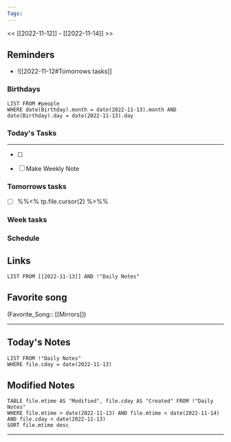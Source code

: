 ```yaml
---
Tags:
---
```

<< [[2022-11-12]] - [[2022-11-14]] >>
## Reminders
- ![[2022-11-12#Tomorrows tasks]]
### Birthdays
```dataview
LIST FROM #people 
WHERE date(Birthday).month = date(2022-11-13).month AND date(Birthday).day = date(2022-11-13).day

```
### Today's Tasks
---
- [ ] 

- [ ] Make Weekly Note 



### Tomorrows tasks
- [ ] %%<% tp.file.cursor(2) %>%%
### Week tasks
### Schedule

## Links
```dataview
LIST FROM [[2022-11-13]] AND !"Daily Notes"
```
## Favorite song
(Favorite_Song:: [[Mirrors]])
___
## Today's Notes
```dataview
LIST FROM !"Daily Notes"
WHERE file.cday = date(2022-11-13)
```
## Modified Notes
```dataview
TABLE file.mtime AS "Modified", file.cday AS "Created" FROM !"Daily Notes" 
WHERE file.mtime > date(2022-11-13) AND file.mtime < date(2022-11-14) AND file.cday < date(2022-11-13)
SORT file.mtime desc
```
___
